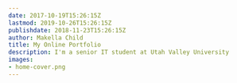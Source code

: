 ```yaml
---
date: 2017-10-19T15:26:15Z
lastmod: 2019-10-26T15:26:15Z
publishdate: 2018-11-23T15:26:15Z
author: Makella Child
title: My Online Portfolio
description: I'm a senior IT student at Utah Valley University
images:
- home-cover.png
---
```


